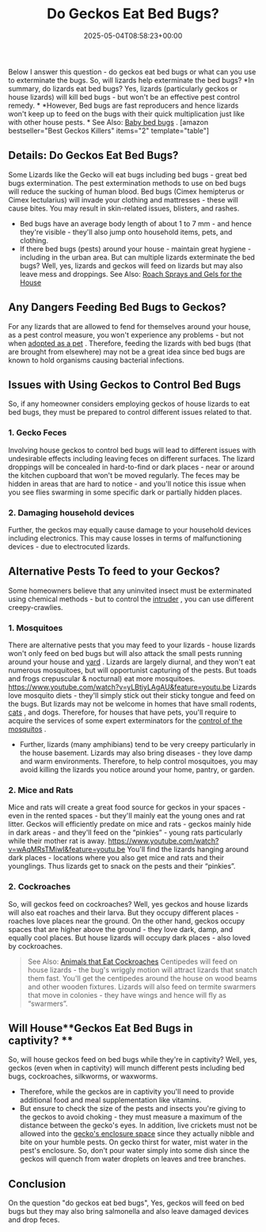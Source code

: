 ﻿---
layout: post
title: Do Geckos Eat Bed Bugs?
date: '2025-05-04T08:58:23+00:00'
categories:
- Guide
- Lizard
tags: []
slug: /do-geckos-eat-bed-bugs/
lastmod: 2025-05-07T12:21:26+03:00
---

Below I answer this question - do geckos eat bed bugs or what can you use to exterminate the bugs. So, will lizards help exterminate the bed bugs?
*In summary, do lizards eat bed bugs? Yes, lizards (particularly geckos or house lizards) will kill bed bugs - but won't be an effective pest control remedy. *
*However, Bed bugs are fast reproducers and hence lizards won't keep up to feed on the bugs with their quick multiplication just like with other house pests. *
See Also:
[Baby bed bugs](https://pestpolicy.com/baby-bed-bugs/)
.
[amazon bestseller="Best Geckos Killers" items="2" template="table"]
## Details: Do Geckos Eat Bed Bugs?
Some Lizards like the Gecko will eat bugs including bed bugs - great bed bugs extermination. The pest extermination methods to use on bed bugs will reduce the sucking of human blood.
Bed bugs (Cimex hemipterus or Cimex lectularius) will invade your clothing and mattresses - these will cause bites. You may result in skin-related issues, blisters, and rashes.
- Bed bugs have an average body length of about 1 to 7 mm - and hence they're visible - they'll also jump onto household items, pets, and clothing.
- If there bed bugs (pests) around your house - maintain great hygiene - including in the urban area.
But can multiple lizards exterminate the bed bugs? Well, yes, lizards and geckos will feed on lizards but may also leave mess and droppings.
See Also:
[Roach Sprays and Gels for the House](https://pestpolicy.com/best-roach-killer-for-apartments/)
## Any Dangers Feeding Bed Bugs to Geckos?
For any lizards that are allowed to fend for themselves around your house, as a pest control measure, you won't experience any problems - but not when
[adopted as a pet](https://pestpolicy.com/can-bearded-dragons-eat-mushrooms/)
.
Therefore, feeding the lizards with bed bugs (that are brought from elsewhere) may not be a great idea since bed bugs are known to hold organisms causing bacterial infections.
## Issues with Using Geckos to Control Bed Bugs
So, if any homeowner considers employing geckos of house lizards to eat bed bugs, they must be prepared to control different issues related to that.
### 1. Gecko Feces
Involving house geckos to control bed bugs will lead to different issues with undesirable effects including leaving feces on different surfaces.
The lizard droppings will be concealed in hard-to-find or dark places - near or around the kitchen cupboard that won't be moved regularly.
The feces may be hidden in areas that are hard to notice - and you'll notice this issue when you see flies swarming in some specific dark or partially hidden places.
### 2. Damaging household devices
Further, the geckos may equally cause damage to your household devices including electronics.
This may cause losses in terms of malfunctioning devices - due to electrocuted lizards.
## Alternative Pests To feed to your Geckos?
Some homeowners believe that any uninvited insect must be exterminated using chemical methods - but to control the
[intruder](https://pestpolicy.com/how-to-get-rid-of-brown-recluse-spiders/)
, you can use different creepy-crawlies.
### 1. Mosquitoes
There are alternative pests that you may feed to your lizards - house lizards won't only feed on bed bugs but will also attack the small pests running around your house and
[yard](https://pestpolicy.com/best-flea-spray-for-yard/)
.
Lizards are largely diurnal, and they won't eat numerous mosquitoes, but will opportunist capturing of the pests. But toads and frogs crepuscular & nocturnal) eat more mosquitoes.
https://www.youtube.com/watch?v=yLBtiyLAgAU&feature=youtu.be
Lizards love mosquito diets - they'll simply stick out their sticky tongue and feed on the bugs. But lizards may not be welcome in homes that have small rodents,
[cats](https://pestpolicy.com/best-flea-treatment-for-cats/)
, and dogs.
Therefore, for houses that have pets, you'll require to acquire the services of some expert exterminators for the
[control of the mosquitos](https://pestpolicy.com/best-fogger-for-mosquitoes/)
.
- Further, lizards (many amphibians) tend to be very creepy particularly in the house basement. Lizards may also bring diseases - they love damp and warm environments.
Therefore, to help control mosquitoes, you may avoid killing the lizards you notice around your home, pantry, or garden.
### 2. Mice and Rats
Mice and rats will create a great food source for geckos in your spaces - even in the rented spaces - but they'll mainly eat the young ones and rat litter.
Geckos will efficiently predate on mice and rats - geckos mainly hide in dark areas - and they'll feed on the “pinkies” - young rats particularly while their mother rat is away.
https://www.youtube.com/watch?v=wAqMRsTMiwI&feature=youtu.be
You'll find the lizards hanging around dark places - locations where you also get mice and rats and their younglings. Thus lizards get to snack on the pests and their “pinkies”.
### 2. Cockroaches
So, will geckos feed on cockroaches? Well, yes geckos and house lizards will also eat roaches and their larva. But they occupy different places - roaches love places near the ground.
On the other hand, geckos occupy spaces that are higher above the ground - they love dark, damp, and equally cool places. But house lizards will occupy dark places - also loved by cockroaches.
> See Also:
> [Animals that Eat Cockroaches](https://pestpolicy.com/what-animals-eat-cockroaches/)
Centipedes will feed on house lizards - the bug's wriggly motion will attract lizards that snatch them fast. You'll get the centipedes around the house on wood beams and other wooden fixtures.
Lizards will also feed on termite swarmers that move in colonies - they have wings and hence will fly as “swarmers”.
## Will House**Geckos Eat Bed Bugs in captivity? **
So, will house geckos feed on bed bugs while they're in captivity? Well, yes, geckos (even when in captivity) will munch different pests including bed bugs, cockroaches, silkworms, or waxworms.
- Therefore, while the geckos are in captivity you'll need to provide additional food and meal supplementation like vitamins.
- But ensure to check the size of the pests and insects you're giving to the geckos to avoid choking - they must measure a maximum of the distance between the gecko's eyes.
In addition, live crickets must not be allowed into the
[gecko's enclosure space](https://pestpolicy.com/best-cages-for-bearded-dragons/)
since they actually nibble and bite on your humble pests.
On gecko thirst for water, mist water in the pest's enclosure. So, don't pour water simply into some dish since the geckos will quench from water droplets on leaves and tree branches.
## Conclusion
On the question "do geckos eat bed bugs", Yes, geckos will feed on bed bugs but they may also bring salmonella and also leave damaged devices and drop feces.